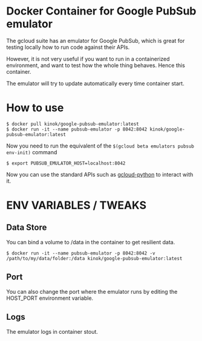 # Docker Container for Google PubSub emulator

The gcloud suite has an emulator for Google PubSub, which is great for testing locally how to run code against their APIs.

However, it is not very useful if you want to run in a containerized environment, and want to test how the whole thing behaves. Hence this container.

The emulator will try to update automatically every time container start.

# How to use

```
$ docker pull kinok/google-pubsub-emulator:latest
$ docker run -it --name pubsub-emulator -p 8042:8042 kinok/google-pubsub-emulator:latest
```

Now you need to run the equivalent of the ```$(gcloud beta emulators pubsub env-init)``` command

```
$ export PUBSUB_EMULATOR_HOST=localhost:8042
```

Now you can use the standard APIs such as [gcloud-python](https://github.com/googlecloudplatform/gcloud-python) to interact with it.

# ENV VARIABLES / TWEAKS
## Data Store

You can bind a volume to /data in the container to get resilient data.

```
$ docker run -it --name pubsub-emulator -p 8042:8042 -v /path/to/my/data/folder:/data kinok/google-pubsub-emulator:latest
```

## Port

You can also change the port where the emulator runs by editing the HOST_PORT environment variable.

## Logs

The emulator logs in container stout.
